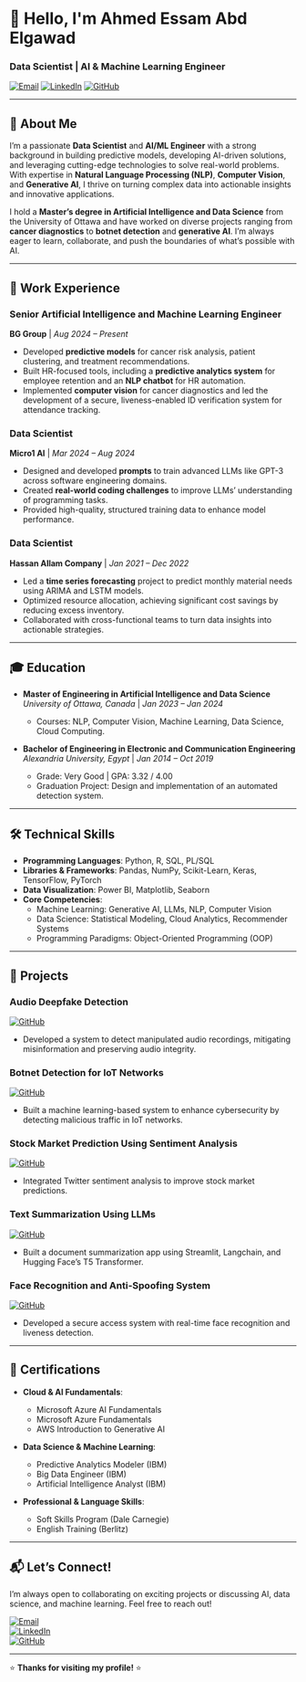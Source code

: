 # 👋 Hello, I'm Ahmed Essam Abd Elgawad

### **Data Scientist | AI & Machine Learning Engineer**

[![Email](https://img.shields.io/badge/Email-ahmedessam2996%40gmail.com-red?style=flat&logo=gmail)](mailto:ahmedessam2996@gmail.com)
[![LinkedIn](https://img.shields.io/badge/LinkedIn-ahmed__essam-blue?style=flat&logo=linkedin)](https://www.linkedin.com/in/ahmedessamabdelatif/)
[![GitHub](https://img.shields.io/badge/GitHub-Ahmed%20Essam-black?style=flat&logo=github)](https://github.com/AhmedEssam29)

---

## 🚀 **About Me**
I’m a passionate **Data Scientist** and **AI/ML Engineer** with a strong background in building predictive models, developing AI-driven solutions, and leveraging cutting-edge technologies to solve real-world problems. With expertise in **Natural Language Processing (NLP)**, **Computer Vision**, and **Generative AI**, I thrive on turning complex data into actionable insights and innovative applications.

I hold a **Master’s degree in Artificial Intelligence and Data Science** from the University of Ottawa and have worked on diverse projects ranging from **cancer diagnostics** to **botnet detection** and **generative AI**. I’m always eager to learn, collaborate, and push the boundaries of what’s possible with AI.

---

## 💼 **Work Experience**

### **Senior Artificial Intelligence and Machine Learning Engineer**  
**BG Group** | *Aug 2024 – Present*  
- Developed **predictive models** for cancer risk analysis, patient clustering, and treatment recommendations.  
- Built HR-focused tools, including a **predictive analytics system** for employee retention and an **NLP chatbot** for HR automation.  
- Implemented **computer vision** for cancer diagnostics and led the development of a secure, liveness-enabled ID verification system for attendance tracking.

### **Data Scientist**  
**Micro1 AI** | *Mar 2024 – Aug 2024*  
- Designed and developed **prompts** to train advanced LLMs like GPT-3 across software engineering domains.  
- Created **real-world coding challenges** to improve LLMs’ understanding of programming tasks.  
- Provided high-quality, structured training data to enhance model performance.

### **Data Scientist**  
**Hassan Allam Company** | *Jan 2021 – Dec 2022*  
- Led a **time series forecasting** project to predict monthly material needs using ARIMA and LSTM models.  
- Optimized resource allocation, achieving significant cost savings by reducing excess inventory.  
- Collaborated with cross-functional teams to turn data insights into actionable strategies.

---

## 🎓 **Education**
- **Master of Engineering in Artificial Intelligence and Data Science**  
  *University of Ottawa, Canada* | *Jan 2023 – Jan 2024*  
  - Courses: NLP, Computer Vision, Machine Learning, Data Science, Cloud Computing.  

- **Bachelor of Engineering in Electronic and Communication Engineering**  
  *Alexandria University, Egypt* | *Jan 2014 – Oct 2019*  
  - Grade: Very Good | GPA: 3.32 / 4.00  
  - Graduation Project: Design and implementation of an automated detection system.

---

## 🛠️ **Technical Skills**
- **Programming Languages**: Python, R, SQL, PL/SQL  
- **Libraries & Frameworks**: Pandas, NumPy, Scikit-Learn, Keras, TensorFlow, PyTorch  
- **Data Visualization**: Power BI, Matplotlib, Seaborn  
- **Core Competencies**:  
  - Machine Learning: Generative AI, LLMs, NLP, Computer Vision  
  - Data Science: Statistical Modeling, Cloud Analytics, Recommender Systems  
  - Programming Paradigms: Object-Oriented Programming (OOP)  

---

## 🌟 **Projects**

### **Audio Deepfake Detection**  
[![GitHub](https://img.shields.io/badge/GitHub-Repo-blue?style=flat&logo=github)](https://github.com/AhmedEssam29/Deepfake_voice_Detection)  
- Developed a system to detect manipulated audio recordings, mitigating misinformation and preserving audio integrity.

### **Botnet Detection for IoT Networks**  
[![GitHub](https://img.shields.io/badge/GitHub-Repo-blue?style=flat&logo=github)](https://github.com/AhmedEssam29/Botnet_Detection)  
- Built a machine learning-based system to enhance cybersecurity by detecting malicious traffic in IoT networks.

### **Stock Market Prediction Using Sentiment Analysis**  
[![GitHub](https://img.shields.io/badge/GitHub-Repo-blue?style=flat&logo=github)](https://github.com/AhmedEssam29/stock_market_analysis)  
- Integrated Twitter sentiment analysis to improve stock market predictions.

### **Text Summarization Using LLMs**  
[![GitHub](https://img.shields.io/badge/GitHub-Repo-blue?style=flat&logo=github)](https://github.com/AhmedEssam29/Text_Summarization_LaMini)  
- Built a document summarization app using Streamlit, Langchain, and Hugging Face’s T5 Transformer.

### **Face Recognition and Anti-Spoofing System**  
[![GitHub](https://img.shields.io/badge/GitHub-Repo-blue?style=flat&logo=github)](https://github.com/AhmedEssam29/face-recognition-attendance)  
- Developed a secure access system with real-time face recognition and liveness detection.

---

## 📜 **Certifications**
- **Cloud & AI Fundamentals**:  
  - Microsoft Azure AI Fundamentals  
  - Microsoft Azure Fundamentals  
  - AWS Introduction to Generative AI  

- **Data Science & Machine Learning**:  
  - Predictive Analytics Modeler (IBM)  
  - Big Data Engineer (IBM)  
  - Artificial Intelligence Analyst (IBM)  

- **Professional & Language Skills**:  
  - Soft Skills Program (Dale Carnegie)  
  - English Training (Berlitz)  

---



## 📬 **Let’s Connect!**
I’m always open to collaborating on exciting projects or discussing AI, data science, and machine learning. Feel free to reach out!  

[![Email](https://img.shields.io/badge/Email-ahmedessam2996%40gmail.com-red?style=flat&logo=gmail)](mailto:ahmedessam2996@gmail.com)  
[![LinkedIn](https://img.shields.io/badge/LinkedIn-ahmed__essam-blue?style=flat&logo=linkedin)](https://https://www.linkedin.com/in/ahmedessamabdelatif/)  
[![GitHub](https://img.shields.io/badge/GitHub-Ahmed%20Essam-black?style=flat&logo=github)](https://github.com/AhmedEssam29)  

---

⭐ **Thanks for visiting my profile!** ⭐
